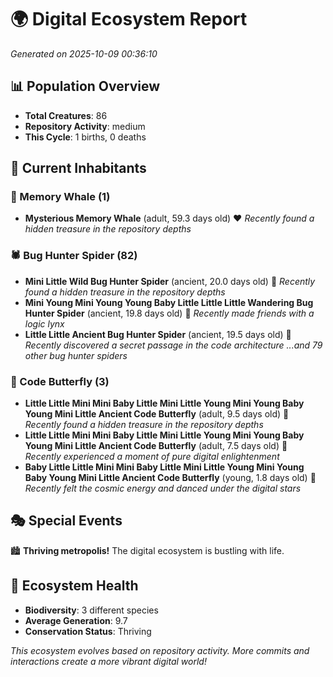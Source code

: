 # 🌍 Digital Ecosystem Report
*Generated on 2025-10-09 00:36:10*

## 📊 Population Overview
- **Total Creatures**: 86
- **Repository Activity**: medium
- **This Cycle**: 1 births, 0 deaths

## 👥 Current Inhabitants

### 🐋 Memory Whale (1)
- **Mysterious Memory Whale** (adult, 59.3 days old) ❤️
  *Recently found a hidden treasure in the repository depths*

### 🕷️ Bug Hunter Spider (82)
- **Mini Little Wild Bug Hunter Spider** (ancient, 20.0 days old) 💛
  *Recently found a hidden treasure in the repository depths*
- **Mini Young Mini Young Young Baby Little Little Little Wandering Bug Hunter Spider** (ancient, 19.8 days old) 💛
  *Recently made friends with a logic lynx*
- **Little Little Ancient Bug Hunter Spider** (ancient, 19.5 days old) 💛
  *Recently discovered a secret passage in the code architecture*
  *...and 79 other bug hunter spiders*

### 🦋 Code Butterfly (3)
- **Little Little Mini Mini Baby Little Mini Little Young Mini Young Baby Young Mini Little Ancient Code Butterfly** (adult, 9.5 days old) 💚
  *Recently found a hidden treasure in the repository depths*
- **Little Little Mini Mini Baby Little Mini Little Young Mini Young Baby Young Mini Little Ancient Code Butterfly** (adult, 7.5 days old) 💛
  *Recently experienced a moment of pure digital enlightenment*
- **Baby Little Little Mini Mini Baby Little Mini Little Young Mini Young Baby Young Mini Little Ancient Code Butterfly** (young, 1.8 days old) 💚
  *Recently felt the cosmic energy and danced under the digital stars*

## 🎭 Special Events

🏙️ **Thriving metropolis!** The digital ecosystem is bustling with life.

## 🔬 Ecosystem Health
- **Biodiversity**: 3 different species
- **Average Generation**: 9.7
- **Conservation Status**: Thriving

*This ecosystem evolves based on repository activity. More commits and interactions create a more vibrant digital world!*